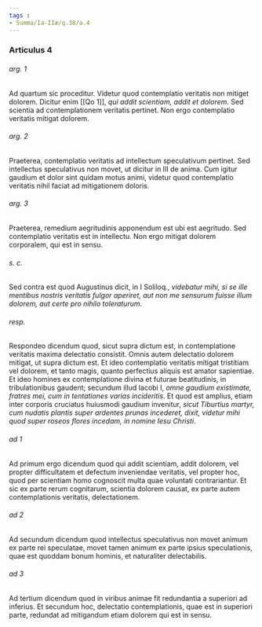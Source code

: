 ```yaml
---
tags : 
- Summa/Ia-IIæ/q.38/a.4
---
```


### Articulus 4

###### arg. 1
Ad quartum sic proceditur. Videtur quod contemplatio veritatis non mitiget dolorem. Dicitur enim [[Qo 1]], *qui addit scientiam, addit et dolorem*. Sed scientia ad contemplationem veritatis pertinet. Non ergo contemplatio veritatis mitigat dolorem.

###### arg. 2
Praeterea, contemplatio veritatis ad intellectum speculativum pertinet. Sed intellectus speculativus non movet, ut dicitur in III de anima. Cum igitur gaudium et dolor sint quidam motus animi, videtur quod contemplatio veritatis nihil faciat ad mitigationem doloris.

###### arg. 3
Praeterea, remedium aegritudinis apponendum est ubi est aegritudo. Sed contemplatio veritatis est in intellectu. Non ergo mitigat dolorem corporalem, qui est in sensu.

###### s. c.
Sed contra est quod Augustinus dicit, in I Soliloq., *videbatur mihi, si se ille mentibus nostris veritatis fulgor aperiret, aut non me sensurum fuisse illum dolorem, aut certe pro nihilo toleraturum*.

###### resp.
Respondeo dicendum quod, sicut supra dictum est, in contemplatione veritatis maxima delectatio consistit. Omnis autem delectatio dolorem mitigat, ut supra dictum est. Et ideo contemplatio veritatis mitigat tristitiam vel dolorem, et tanto magis, quanto perfectius aliquis est amator sapientiae. Et ideo homines ex contemplatione divina et futurae beatitudinis, in tribulationibus gaudent; secundum illud Iacobi I, *omne gaudium existimate, fratres mei, cum in tentationes varias incideritis*. Et quod est amplius, etiam inter corporis cruciatus huiusmodi gaudium invenitur, *sicut Tiburtius martyr, cum nudatis plantis super ardentes prunas incederet, dixit, videtur mihi quod super roseos flores incedam, in nomine Iesu Christi*.

###### ad 1
Ad primum ergo dicendum quod qui addit scientiam, addit dolorem, vel propter difficultatem et defectum inveniendae veritatis, vel propter hoc, quod per scientiam homo cognoscit multa quae voluntati contrariantur. Et sic ex parte rerum cognitarum, scientia dolorem causat, ex parte autem contemplationis veritatis, delectationem.

###### ad 2
Ad secundum dicendum quod intellectus speculativus non movet animum ex parte rei speculatae, movet tamen animum ex parte ipsius speculationis, quae est quoddam bonum hominis, et naturaliter delectabilis.

###### ad 3
Ad tertium dicendum quod in viribus animae fit redundantia a superiori ad inferius. Et secundum hoc, delectatio contemplationis, quae est in superiori parte, redundat ad mitigandum etiam dolorem qui est in sensu.

